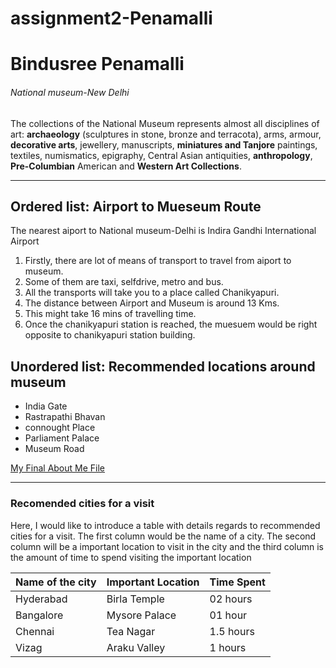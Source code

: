 # assignment2-Penamalli
# Bindusree Penamalli
###### National museum-New Delhi
The collections of the National Museum represents almost all disciplines of art: **archaeology** (sculptures in stone, bronze and terracota), arms, armour, **decorative arts**, jewellery, manuscripts, **miniatures and Tanjore** paintings, textiles, numismatics, epigraphy, Central Asian antiquities, **anthropology**, **Pre-Columbian** American and **Western Art Collections**.

***

## Ordered list: Airport to Mueseum Route
The nearest aiport to National museum-Delhi is Indira Gandhi International Airport
1. Firstly, there are lot of means of transport to travel from aiport to museum.
2. Some of them are taxi, selfdrive, metro and bus.
3. All the transports will take you to a place called Chanikyapuri.
4. The distance between Airport and Museum is around 13 Kms.
5.  This might take 16 mins of travelling time.
6. Once the chanikyapuri station is reached, the muesuem would be right opposite to chanikyapuri station building.

## Unordered list: Recommended locations around museum
* India Gate
* Rastrapathi Bhavan
* connought Place
* Parliament Palace
* Museum Road

[My Final About Me File](aboutme.md)

***
### Recomended cities for a visit
Here, I would like to introduce a table with details regards to recommended cities for a visit. The first column would be the name of a city. 
The second column will be a important location to visit in the city and the third column 
is the amount of time to spend visiting the important location
 
 | Name of the city |Important Location  | Time Spent |
 | ---------------- | ------------------ | ---------- |
 | Hyderabad        | Birla Temple       | 02 hours   |     
 | Bangalore        | Mysore Palace      | 01 hour    |
 | Chennai          | Tea Nagar          | 1.5 hours  |
 | Vizag            | Araku Valley       | 1 hours    |   






